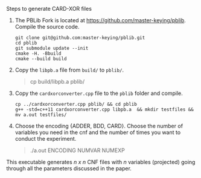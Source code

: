 Steps to generate CARD-XOR files

1) The PBLib Fork is located at https://github.com/master-keying/pblib. Compile the source code.
    ``` 
    git clone git@github.com:master-keying/pblib.git
    cd pblib 
    git submodule update --init
    cmake -H. -Bbuild
    cmake --build build
    ```

2) Copy the `libpb.a` file from `build/` to `pblib/`.
    > cp build/libpb.a pblib/
3) Copy the ```cardxorconverter.cpp``` file to the ```pblib``` folder and compile.
    ``` 
    cp ../cardxorconverter.cpp pblib/ && cd pblib
    g++ -std=c++11 cardxorconverter.cpp libpb.a  && mkdir testfiles && mv a.out testfiles/
    ```
4) Choose the encoding {ADDER, BDD, CARD}. Choose the number of variables you need in the cnf and the number of times
   you want to conduct the experiment.
    > ./a.out ENCODING NUMVAR NUMEXP

This executable generates *n x n* CNF files with *n* variables (projected) going through all the parameters discussed in the paper. 
